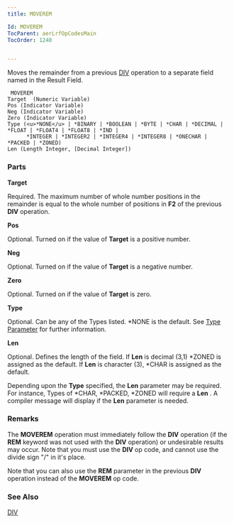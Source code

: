 ```yaml
---
title: MOVEREM

Id: MOVEREM
TocParent: aerLrfOpCodesMain
TocOrder: 1240


---
```


Moves the remainder from a previous [DIV](DIV.html) operation to a separate field named in the Result Field. 

```
 MOVEREM
Target  (Numeric Variable)
Pos (Indicator Variable) 
Neg (Indicator Variable)
Zero (Indicator Variable)
Type (<u>*NONE</u> | *BINARY | *BOOLEAN | *BYTE | *CHAR | *DECIMAL | *FLOAT | *FLOAT4 | *FLOAT8 | *IND | 
      *INTEGER | *INTEGER2 | *INTEGER4 | *INTEGER8 | *ONECHAR | *PACKED | *ZONED)
Len (Length Integer, [Decimal Integer])
```

### Parts

**Target** 

Required. The maximum number of whole number positions in the remainder is equal to the whole number of positions in **F2** of the previous **DIV** operation.


**Pos** 

Optional. Turned on if the value of **Target** is a positive number.


**Neg** 

Optional. Turned on if the value of **Target** is a negative number.


**Zero** 

Optional. Turned on if the value of **Target** is zero.


**Type** 

Optional. Can be any of the Types listed. *NONE is the default. See [Type Parameter](Type_Parameter.html) for further information.


**Len** 

Optional. Defines the length of the field. If **Len** is decimal (3,1) *ZONED is assigned as the default. If **Len** is character (3), *CHAR is assigned as the default. 

Depending upon the **Type** specified, the **Len** parameter may be required. For instance, Types of *CHAR, *PACKED, *ZONED will require a **Len** . A compiler message will display if the **Len** parameter is needed.


### Remarks
The **MOVEREM** operation must immediately follow the **DIV** operation (if the **REM** keyword was not used with the **DIV** operation) or undesirable results may occur. Note that you must use the **DIV** op code, and cannot use the divide sign "/" in it's place. 

Note that you can also use the **REM** parameter in the previous **DIV** operation instead of the **MOVEREM** op code. 

### See Also
[DIV](DIV.html) 
